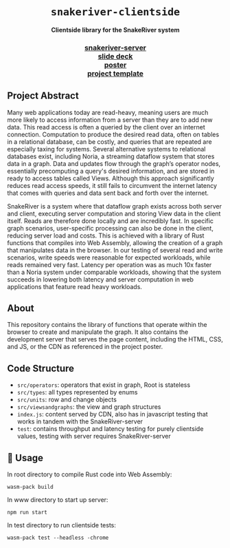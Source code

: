 <div align="center">

  <h1><code>snakeriver-clientside</code></h1>

  <strong>Clientside library for the SnakeRiver system</strong>

  <h3>
    <a href="https://rustwasm.github.io/docs/wasm-pack/tutorials/npm-browser-packages/index.html">snakeriver-server</a>
  <br>
  <a href="https://rustwasm.github.io/docs/wasm-pack/tutorials/npm-browser-packages/index.html">slide deck</a>
  <br>
  <a href="https://rustwasm.github.io/docs/wasm-pack/tutorials/npm-browser-packages/index.html">poster</a>
   <br>
  <a href="https://rustwasm.github.io/docs/wasm-pack/tutorials/npm-browser-packages/index.html">project template</a>
  </h3>
</div>

## Project Abstract

Many web applications today are read-heavy, meaning users are much more likely to access information from a server than they are to add new data. This read access is often a queried by the client over an internet connection. Computation to produce the desired read data, often on tables in a relational database, can be costly, and queries that are repeated are especially taxing for systems. Several alternative systems to relational databases exist, including Noria, a streaming dataflow system that stores data in a graph. Data and updates flow through the graph’s operator nodes, essentially precomputing a query's desired information, and are stored in ready to access tables called Views. Although this approach significantly reduces read access speeds, it still fails to circumvent the internet latency that comes with queries and data sent back and forth over the internet. 

SnakeRiver is a system where that dataflow graph exists across both server and client, executing server computation and storing View data in the client itself. Reads are therefore done locally and are incredibly fast. In specific graph scenarios, user-specific processing can also be done in the client, reducing server load and costs. This is achieved with a library of Rust functions that compiles into Web Assembly, allowing the creation of a graph that manipulates data in the browser. In our testing of several read and write scenarios, write speeds were reasonable for expected workloads, while reads remained very fast. Latency per operation was as much 10x faster than a Noria system under comparable workloads, showing that the system succeeds in lowering both latency and server computation in web applications that feature read heavy workloads.

## About

This repository contains the library of functions that operate within the browser to create and manipulate the graph. It also contains the development server that serves the page content, including the HTML, CSS, and JS, or the CDN as referenced in the project poster. 

## Code Structure

- `src/operators`: operators that exist in graph, Root is stateless
- `src/types`: all types represented by enums
- `src/units`: row and change objects
- `src/viewsandgraphs`: the view and graph structures
- `index.js`: content served by CDN, also has in javascript testing that works in tandem with the SnakeRiver-server
- `test`: contains throughput and latency testing for purely clientside values, testing with server requires SnakeRiver-server

## 🚴 Usage

In root directory to compile Rust code into Web Assembly:
```
wasm-pack build
```


In www directory to start up server:
```
npm run start
```


In test directory to run clientside tests:
```
wasm-pack test --headless -chrome
```

